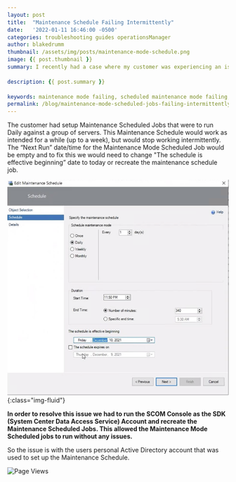 ```yaml
---
layout: post
title:  "Maintenance Schedule Failing Intermittently"
date:   '2022-01-11 16:46:00 -0500'
categories: troubleshooting guides operationsManager
author: blakedrumm
thumbnail: /assets/img/posts/maintenance-mode-schedule.png
image: {{ post.thumbnail }}
summary: I recently had a case where my customer was experiencing an issue with Scheduled Maintenance Mode failing to put objects into maintenance mode intermittently. SCOM 2019 Management Group.

description: {{ post.summary }}

keywords: maintenance mode failing, scheduled maintenance mode failing, maintenance mode issue, maintenance mode not running automatically, maintenance schedules issue, maintenance schedules not running
permalink: /blog/maintenance-mode-scheduled-jobs-failing-intermittently/
---
```

The customer had setup Maintenance Scheduled Jobs that were to run Daily against a group of servers. This Maintenance Schedule would work as intended for a while (up to a week), but would stop working intermittently. The “Next Run” date/time for the Maintenance Mode Scheduled Job would be empty and to fix this we would need to change "The schedule is effective beginning” date to today or recreate the maintenance schedule job.

![Maintenance Mode Scheduled Job Properties](/assets/img/posts/maintenance-mode-schedule-properties.png){:class="img-fluid"}

__In order to resolve this issue we had to run the SCOM Console as the SDK (System Center Data Access Service) Account and recreate the Maintenance Scheduled Jobs. This allowed the Maintenance Mode Scheduled jobs to run without any issues.__

So the issue is with the users personal Active Directory account that was used to set up the Maintenance Schedule.

![Page Views](https://counter.blakedrumm.com/count/tag.svg?url=blakedrumm.com/blog/maintenance-mode-scheduled-jobs-failing-intermittently/)

<!--
Having trouble with Pages? Check out our [documentation](https://docs.github.com/categories/github-pages-basics/) or [contact support](https://support.github.com/contact) and we’ll help you sort it out.
-->
